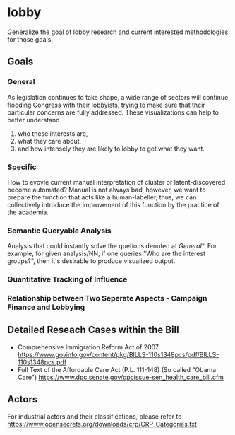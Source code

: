 # lobby
Generalize the goal of lobby research and current interested methodologies for those goals.

## Goals
### General
As legislation continues to take shape, a wide range of sectors will continue flooding Congress with their lobbyists, trying to make sure that their particular concerns are fully addressed. These visualizations can help to better understand 
  1) who these interests are, 
  2) what they care about,
  3) and how intensely they are likely to lobby to get what they want.
### Specific 
How to evovle current manual interpretation of cluster or latent-discovered become automated? Manual is not always bad, however, we want to prepare the function that acts like a human-labeller, thus, we can collectively introduce the improvement of this function by the practice of the academia.

### Semantic Queryable Analysis
Analysis that could instantly solve the quetions denoted at *General**. For example, for given analysis/NN, if one queries "Who are the interest groups?", then it's desirable to produce visualized output.

### Quantitative Tracking of Influence

### Relationship between Two Seperate Aspects - Campaign Finance and Lobbying

## Detailed Reseach Cases within the Bill
- Comprehensive Immigration Reform Act of 2007 https://www.govinfo.gov/content/pkg/BILLS-110s1348pcs/pdf/BILLS-110s1348pcs.pdf
- Full Text of the Affordable Care Act (P.L. 111-148) (So called "Obama Care") https://www.dpc.senate.gov/dpcissue-sen_health_care_bill.cfm

## Actors
For industrial actors and their classifications, please refer to https://www.opensecrets.org/downloads/crp/CRP_Categories.txt
